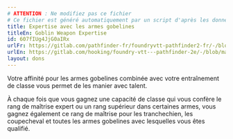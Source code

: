 ```yaml
---
# ATTENTION : Ne modifiez pas ce fichier
# Ce fichier est généré automatiquement par un script d'après les données du module Foundry VTT officiel et de sa traduction
title: Expertise avec les armes gobelines
titleEn: Goblin Weapon Expertise
id: 607fIUg4JjG0aIRx
urlFr: https://gitlab.com/pathfinder-fr/foundryvtt-pathfinder2-fr/-/blob/master/data/feats/607fIUg4JjG0aIRx.htm
urlEn: https://gitlab.com/hooking/foundry-vtt---pathfinder-2e/-/blob/master/packs/data/feats.db/goblin-weapon-expertise.json
layout: dons
---
```

Votre affinité pour les armes gobelines combinée avec votre entraînement de classe vous permet de les manier avec talent.

À chaque fois que vous gagnez une capacité de classe qui vous confère le rang de maîtrise expert ou un rang supérieur dans certaines armes, vous gagnez également ce rang de maîtrise pour les tranchechien, les coupecheval et toutes les armes gobelines avec lesquelles vous êtes qualifié.
